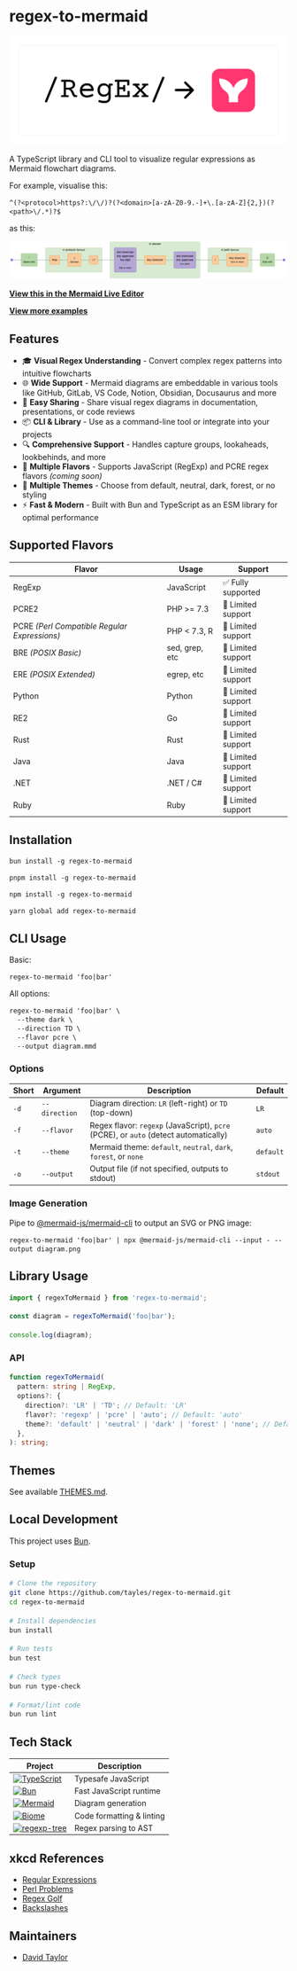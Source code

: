 # regex-to-mermaid

[![regex-to-mermaid logo](https://raw.githubusercontent.com/tayles/regex-to-mermaid/main/docs/regex-to-mermaid-logo.png)](https://npmjs.com/package/regex-to-mermaid)

A TypeScript library and CLI tool to visualize regular expressions as Mermaid flowchart diagrams.

For example, visualise this:

```regex
^(?<protocol>https?:\/\/)?(?<domain>[a-zA-Z0-9.-]+\.[a-zA-Z]{2,})(?<path>\/.*)?$
```

as this:

![regex-to-mermaid example](https://raw.githubusercontent.com/tayles/regex-to-mermaid/main/docs/regex-to-mermaid-example.png)

**[View this in the Mermaid Live Editor](https://mermaid.live/edit#pako:eNqVVm1v2jAQ_iuWu0nrlgTyAiEeoqPA9mUv0vatS1d5iYFowY4co65D_PfZjgtxaLsO8YG78z3P4-Pukh3MWE4ggi9fgq9kRX4j8OPVxbjiTLCMlZO1EFV9gdK0J7_nFzKUsw0u6OQ7dv9M3au-m3ju9Zs09Yzjehc4-3MFgcV6IpO81-cXL1Ka0hXH1Rp8_JpSACTbZ8lbq9-1wFy824F6jSuCwNLNCp6B_VsVWxb0kQiua8JFweiN_yqFP8Y_-WRcTMb1Bpfl5JKsClqD20Ksx73GNe4VkxSeI4QOmRqnLAThuNQo6rLNGeO1TgTyRG3zfKkUDi5PSR4CCCUA6vVOD2RrzG-yUgrTMqb0DpTslvAM10QRKse2qmxHXqwKoQwPuB1VlADGwYZxcipMcbmay9IWGV4Vxpn0PakyeJbKo6Lgv_UMJEPv8VIOu3JtvivC2eOUbcBjG6k7vbBhFjR_ThOZhv62_albvGlqYwCKNyS_yXAltpzc-OB7Cg36mX8PC-7HDZiQlHBsLSnHnEvhtcJuNa1tBrYZKpPQvFH4iKKgrSg4KGqm_EDY7lCbJDo5EDyHNmzThsdCyKXxv0UY2ObQopf_yyJftRYNcF23vTy6y0THD_W1V4QVC-zlYMVCe-51rF3Ck6m3siN7MrvZwck0WtkDe46s2NAeok4tgu5E6Lhcwa0eF3dlU0yzwbWnoCstSamZk-URQiaXJTq7HM7j6cipBWe_CDpLwlkUzx3Z74yjs77-vLUAjEKT_j6ZXSazQ_pimPjh6Kn04065FxBN4_nwgDBaxLNZeIJgrvWBs2314L10C7umhQ30PFlM5-G_7magp1VV3hmCmUJtatlI7WwKpzOnTneALDWaQ4knVFZOkFzvLcDVI90VzN0QLgc6f-d7fa8PHbjiRQ6R4FviQBOTLwE7pSaFYk02RD6r5M-cLPG2FClM6V6mVZheMba5z5QXWa0hWuKylta2yiXzvMBy4I9H5CgSPmNbKiDyAw0B0Q7-higOvCQMo9iPokGURLED7yCKksRTRtgfxQN_MBrGewf-0Zx9bxTLcJLESeQnie-HDiR5IRj_1LzD6FeZ_V8xeeYU)**

**[View more examples](./EXAMPLES.md)**

## Features

- 🎓 **Visual Regex Understanding** - Convert complex regex patterns into intuitive flowcharts
- 🌐 **Wide Support** - Mermaid diagrams are embeddable in various tools like GitHub, GitLab, VS Code, Notion, Obsidian, Docusaurus and more
- 🔗 **Easy Sharing** - Share visual regex diagrams in documentation, presentations, or code reviews
- 📦 **CLI & Library** - Use as a command-line tool or integrate into your projects
- 🔍 **Comprehensive Support** - Handles capture groups, lookaheads, lookbehinds, and more
- 🥗 **Multiple Flavors** - Supports JavaScript (RegExp) and PCRE regex flavors _(coming soon)_
- 🎨 **Multiple Themes** - Choose from default, neutral, dark, forest, or no styling
- ⚡ **Fast & Modern** - Built with Bun and TypeScript as an ESM library for optimal performance

## Supported Flavors

| Flavor                                       | Usage          | Support            |
| -------------------------------------------- | -------------- | ------------------ |
| RegExp                                       | JavaScript     | ✅ Fully supported |
| PCRE2                                        | PHP >= 7.3     | 🚧 Limited support |
| PCRE _(Perl Compatible Regular Expressions)_ | PHP < 7.3, R   | 🚧 Limited support |
| BRE _(POSIX Basic)_                          | sed, grep, etc | 🚧 Limited support |
| ERE _(POSIX Extended)_                       | egrep, etc     | 🚧 Limited support |
| Python                                       | Python         | 🚧 Limited support |
| RE2                                          | Go             | 🚧 Limited support |
| Rust                                         | Rust           | 🚧 Limited support |
| Java                                         | Java           | 🚧 Limited support |
| .NET                                         | .NET / C#      | 🚧 Limited support |
| Ruby                                         | Ruby           | 🚧 Limited support |

## Installation

```shell
bun install -g regex-to-mermaid
```

```shell
pnpm install -g regex-to-mermaid
```

```shell
npm install -g regex-to-mermaid
```

```shell
yarn global add regex-to-mermaid
```

## CLI Usage

Basic:

```shell
regex-to-mermaid 'foo|bar'
```

All options:

```shell
regex-to-mermaid 'foo|bar' \
  --theme dark \
  --direction TD \
  --flavor pcre \
  --output diagram.mmd
```

### Options

| Short | Argument      | Description                                                                          | Default   |
| ----- | ------------- | ------------------------------------------------------------------------------------ | --------- |
| `-d`  | `--direction` | Diagram direction: `LR` (left-right) or `TD` (top-down)                              | `LR`      |
| `-f`  | `--flavor`    | Regex flavor: `regexp` (JavaScript), `pcre` (PCRE), or `auto` (detect automatically) | `auto`    |
| `-t`  | `--theme`     | Mermaid theme: `default`, `neutral`, `dark`, `forest`, or `none`                     | `default` |
| `-o`  | `--output`    | Output file (if not specified, outputs to stdout)                                    | `stdout`  |

### Image Generation

Pipe to [@mermaid-js/mermaid-cli](https://npmjs.com/package/@mermaid-js/mermaid-cli) to output an SVG or PNG image:

```shell
regex-to-mermaid 'foo|bar' | npx @mermaid-js/mermaid-cli --input - --output diagram.png
```

## Library Usage

```typescript
import { regexToMermaid } from 'regex-to-mermaid';

const diagram = regexToMermaid('foo|bar');

console.log(diagram);
```

### API

```typescript
function regexToMermaid(
  pattern: string | RegExp,
  options?: {
    direction?: 'LR' | 'TD'; // Default: 'LR'
    flavor?: 'regexp' | 'pcre' | 'auto'; // Default: 'auto'
    theme?: 'default' | 'neutral' | 'dark' | 'forest' | 'none'; // Default: 'default'
  },
): string;
```

## Themes

See available [THEMES.md](./THEMES.md).

## Local Development

This project uses [Bun](https://bun.sh).

### Setup

```bash
# Clone the repository
git clone https://github.com/tayles/regex-to-mermaid.git
cd regex-to-mermaid

# Install dependencies
bun install

# Run tests
bun test

# Check types
bun run type-check

# Format/lint code
bun run lint
```

## Tech Stack

| Project                                                                                                                                                               | Description               |
| --------------------------------------------------------------------------------------------------------------------------------------------------------------------- | ------------------------- |
| [![TypeScript](https://img.shields.io/badge/typescript-%23007ACC.svg?style=for-the-badge&logo=typescript&logoColor=white)](https://www.typescriptlang.org)            | Typesafe JavaScript       |
| [![Bun](https://img.shields.io/badge/bun-%23000000.svg?style=for-the-badge&logo=bun&logoColor=white)](https://bun.sh)                                                 | Fast JavaScript runtime   |
| [![Mermaid](https://img.shields.io/badge/mermaid-%23FF3670.svg?style=for-the-badge&logo=mermaid&logoColor=white)](https://mermaid.js.org)                             | Diagram generation        |
| [![Biome](https://img.shields.io/badge/biome-%2360A5FA.svg?style=for-the-badge&logo=biome&logoColor=white)](https://biomejs.dev)                                      | Code formatting & linting |
| [![regexp-tree](https://img.shields.io/badge/regexp--tree-%23000000.svg?style=for-the-badge&logo=regexp-tree&logoColor=white)](https://npmjs.com/package/regexp-tree) | Regex parsing to AST      |

## xkcd References

- [Regular Expressions](https://xkcd.com/208/)
- [Perl Problems](https://xkcd.com/1171/)
- [Regex Golf](https://xkcd.com/1313/)
- [Backslashes](https://xkcd.com/1638/)

## Maintainers

- [David Taylor](https://github.com/tayles)
